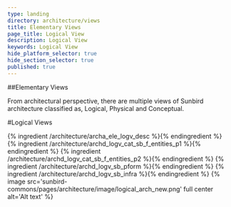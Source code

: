 ```yaml
---
type: landing
directory: architecture/views
title: Elementary Views
page_title: Logical View
description: Logical View
keywords: Logical View
hide_platform_selector: true
hide_section_selector: true
published: true
---
```

##Elementary Views 

From architectural perspective,  there are multiple views of Sunbird architecture  classified as, Logical, Physical  and Conceptual.

#Logical Views

{% ingredient /architecture/archa_ele_logv_desc %}{% endingredient %}
{% ingredient /architecture/archd_logv_cat_sb_f_entities_p1 %}{% endingredient %}
{% ingredient /architecture/archd_logv_cat_sb_f_entities_p2 %}{% endingredient %}
{% ingredient /architecture/archd_logv_sb_pform %}{% endingredient %}
{% ingredient /architecture/archd_logv_sb_infra %}{% endingredient %}
{% image src='sunbird-commons/pages/architecture/image/logical_arch_new.png' full center alt='Alt text' %}
